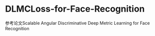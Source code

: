 # DLMCLoss-for-Face-Recognition
参考论文Scalable Angular Discriminative Deep Metric Learning for Face Recognition
